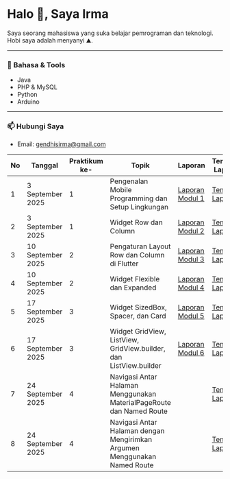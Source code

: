 # Halo 👋, Saya Irma

Saya seorang mahasiswa yang suka belajar pemrograman dan teknologi.  
Hobi saya adalah menyanyi ⛰️.

---

### 🔧 Bahasa & Tools
- Java  
- PHP & MySQL  
- Python  
- Arduino  

---

### 📫 Hubungi Saya
- Email: gendhisirma@gmail.com

|  No | Tanggal   | Praktikum ke-    | Topik   | Laporan   | Template Laporan |
| ------------ | ------------ | ------------ | ------------ | ------------ | ------------ |
| 1 | 3 September 2025 | 1  | Pengenalan Mobile Programming dan Setup Lingkungan |[Laporan Modul 1](https://drive.google.com/file/d/1NhR0cJUMtyrkgCcHGHzilJlHG3JqyBCK/view?usp=drive_link "Laporan Modul 1") |[Template Laporan](https://docs.google.com/document/d/1wie0WZLUFwCLTRCIop5fmH-7mAGyVkCN/edit "Template Laporan") |
| 2 | 3 September 2025 | 1  | Widget Row dan Column  | [Laporan Modul 2](https://drive.google.com/file/d/1kYKgjvpVvNdrQ0ehx3zavie3I9SNDFaR/view?usp=sharing "Laporan Modul 2")   | [Template Laporan](https://docs.google.com/document/d/1wie0WZLUFwCLTRCIop5fmH-7mAGyVkCN/edit "Template Laporan") |
| 3 | 10 September 2025  | 2  | Pengaturan Layout Row dan Column di Flutter  | [Laporan Modul 3](https://drive.google.com/file/d/1F0yMLqK33mN8nVAnjSsB7k7Ozangkp2n/view?usp=sharing "Laporan Modul 3")   | [Template Laporan](https://docs.google.com/document/d/1wie0WZLUFwCLTRCIop5fmH-7mAGyVkCN/edit "Template Laporan")|
| 4 | 10 September 2025  | 2 | Widget Flexible dan Expanded   |[Laporan Modul 4](https://drive.google.com/file/d/12fxlTpyst3uwckPbWKg0PERDQRoYoayd/view?usp=sharing "Laporan Modul 4") | [Template Laporan](https://docs.google.com/document/d/1wie0WZLUFwCLTRCIop5fmH-7mAGyVkCN/edit "Template Laporan")|
| 5 | 17 September 2025  | 3 | Widget SizedBox, Spacer, dan Card | [Laporan Modul 5](https://drive.google.com/file/d/1u29UD6w-qucHBlw9EU8b3UBe0GmiNtTp/view?usp=sharing "Laporan Modul 6")  | [Template Laporan](https://docs.google.com/document/d/1wie0WZLUFwCLTRCIop5fmH-7mAGyVkCN/edit "Template Laporan")|
| 6 | 17 September 2025  | 3 | Widget GridView, ListView, GridView.builder, dan ListView.builder  |[Laporan Modul 6](https://drive.google.com/file/d/1fkucc20R2ZX9I6nFgi7LPXwLC8oabjS9/view?usp=sharing "Laporan Modul 6")  | [Template Laporan](https://docs.google.com/document/d/1wie0WZLUFwCLTRCIop5fmH-7mAGyVkCN/edit "Template Laporan")|
| 7 | 24 September 2025  | 4 | Navigasi Antar Halaman Menggunakan MaterialPageRoute dan Named Route  | | [Template Laporan](https://docs.google.com/document/d/1wie0WZLUFwCLTRCIop5fmH-7mAGyVkCN/edit "Template Laporan")|
| 8 | 24 September 2025  | 4 | Navigasi Antar Halaman dengan Mengirimkan Argumen Menggunakan Named Route  | | [Template Laporan](https://docs.google.com/document/d/1wie0WZLUFwCLTRCIop5fmH-7mAGyVkCN/edit "Template Laporan")|
